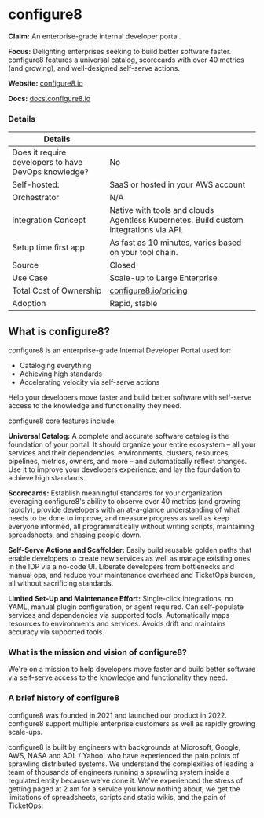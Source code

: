 # configure8

**Claim:** An enterprise-grade internal developer portal.

**Focus:** Delighting enterprises seeking to build better software faster.
configure8 features a universal catalog, scorecards with over 40 metrics (and growing), and well-designed self-serve actions.

**Website:** [configure8.io](https://configure8.io/)

**Docs:** [docs.configure8.io](https://docs.configure8.io/)

### Details
| Details | |
| --- | --- |
| Does it require developers to have DevOps knowledge? | No |
| Self-hosted: | SaaS or hosted in your AWS account |
| Orchestrator | N/A |
| Integration Concept | Native with tools and clouds Agentless Kubernetes. Build custom integrations via API.
| Setup time first app | As fast as 10 minutes, varies based on your tool chain. |
| Source | Closed |
| Use Case | Scale-up to Large Enterprise |
| Total Cost of Ownership | [configure8.io/pricing](https://www.configure8.io/pricing) |
| Adoption | Rapid, stable |
 

What is configure8?
---------------------
configure8 is an enterprise-grade Internal Developer Portal used for:
- Cataloging everything
- Achieving high standards
- Accelerating velocity via self-serve actions

Help your developers move faster and build better software with self-serve access to the knowledge and functionality they need.

configure8 core features include:

**Universal Catalog:** A complete and accurate software catalog is the foundation of your portal. It should organize your entire ecosystem – all your services and their dependencies, environments, clusters, resources, pipelines, metrics, owners, and more – and automatically reflect changes. Use it to improve your developers experience, and lay the foundation to achieve high standards.

**Scorecards:** Establish meaningful standards for your organization leveraging configure8's ability to observe over 40 metrics (and growing rapidly), provide developers with an at-a-glance understanding of what needs to be done to improve, and measure progress as well as keep everyone informed, all programmatically without writing scripts, maintaining spreadsheets, and chasing people down.

**Self-Serve Actions and Scaffolder:** Easily build reusable golden paths that enable developers to create new services as well as manage existing ones in the IDP via a no-code UI. Liberate developers from bottlenecks and manual ops, and reduce your maintenance overhead and TicketOps burden, all without sacrificing standards.

**Limited Set-Up and Maintenance Effort:** Single-click integrations, no YAML, manual plugin configuration, or agent required. Can self-populate services and dependencies via supported tools. Automatically maps resources to environments and services. Avoids drift and maintains accuracy via supported tools.

### What is the mission and vision of configure8?
We're on a mission to help developers move faster and build better software via self-serve access to the knowledge and functionality they need.

### A brief history of configure8
configure8 was founded in 2021 and launched our product in 2022. configure8 support multiple enterprise customers as well as rapidly growing scale-ups.

configure8 is built by engineers with backgrounds at Microsoft, Google, AWS, NASA and AOL / Yahoo! who have experienced the pain points of sprawling distributed systems. We understand the complexities of leading a team of thousands of engineers running a sprawling system inside a regulated entity because we've done it. We've experienced the stress of getting paged at 2 am for a service you know nothing about, we get the limitations of spreadsheets, scripts and static wikis, and the pain of TicketOps.
